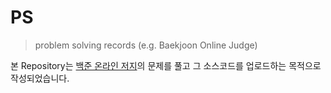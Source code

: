 # PS

> problem solving records (e.g. Baekjoon Online Judge)

본 Repository는 [백준 온라인 저지](https://acmcipc.net)의 문제를 풀고 그 소스코드를 업로드하는 목적으로 작성되었습니다.
